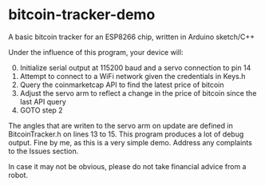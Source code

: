 # bitcoin-tracker-demo
A basic bitcoin tracker for an ESP8266 chip, written in Arduino sketch/C++

Under the influence of this program, your device will:

0. Initialize serial output at 115200 baud and a servo connection to pin 14
1. Attempt to connect to a WiFi network given the credentials in Keys.h
2. Query the coinmarketcap API to find the latest price of bitcoin
3. Adjust the servo arm to reflect a change in the price of bitcoin since the last API query
4. GOTO step 2

The angles that are writen to the servo arm on update are defined in BitcoinTracker.h on lines 13 to 15.
This program produces a lot of debug output. Fine by me, as this is a very simple demo.
Address any complaints to the Issues section.

In case it may not be obvious, please do not take financial advice from a robot.
